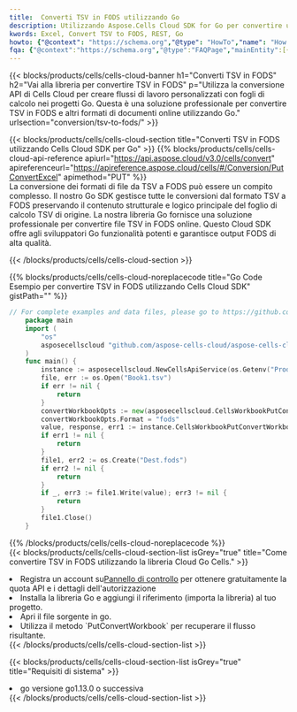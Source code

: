 ```yaml
---
title:  Converti TSV in FODS utilizzando Go
description: Utilizzando Aspose.Cells Cloud SDK for Go per convertire un file in formato TSV in un file in formato FODS.
kwords: Excel, Convert TSV to FODS, REST, Go
howto: {"@context": "https://schema.org","@type": "HowTo","name": "How to convert TSV to FODS using the Cells Cloud Go library.","description": "How to convert TSV to FODS using the Cells Cloud Go library.","image": {"@type": "ImageObject"},"url": "/go/conversion/tsv-to-fods/","step": [{ "@type": "HowToStep","name": "How to convert TSV to FODS using the Cells Cloud Go library. step 1", "image": {"@type": "ImageObject",},"url": "/go/conversion/tsv-to-fods/","text": "Register an account at <a href='https://dashboard.aspose.cloud/'>Dashboard</a> to get free API quota & authorization details",},{ "@type": "HowToStep","name": "How to convert TSV to FODS using the Cells Cloud Go library. step 1", "image": {"@type": "ImageObject",},"url": "/go/conversion/tsv-to-fods/","text": "Install Go library and add the reference (import the library) to your project.",},{ "@type": "HowToStep","name": "How to convert TSV to FODS using the Cells Cloud Go library. step 1", "image": {"@type": "ImageObject",},"url": "/go/conversion/tsv-to-fods/","text": "Open the source file in go.",},{ "@type": "HowToStep","name": "How to convert TSV to FODS using the Cells Cloud Go library. step 1", "image": {"@type": "ImageObject",},"url": "/go/conversion/tsv-to-fods/","text": "Use the `PutConvertWorkbook` method to retrieve the resulting stream.",}, ],"supply": {"@type": "HowToSupply","name": "document"},"tool": [{"@type": "HowToTool","name": "Goland, Visual Studio Code, Eclipse"},{"@type": "HowToTool","name": "Aspose Cells"}],"totalTime": "PT6M"}
fqa: {"@context":"https://schema.org","@type":"FAQPage","mainEntity":[{"@type":"Question","name":"Why convert file formats in C# using REST API?","acceptedAnswer":{"@type":"Answer","text":"Documents are encoded in many ways, and some files may be incompatible with the software you use. To open and read such files, just convert them to appropriate file formats.<br/><ol><li>Install .NET SDK and add the reference (import the library) to your project.</li><li>Open the source file in C# using REST API.</li><li>Call the PutConvertWorkbookRequest() method, passing an output filename with required extension.</li><li>Get the result of conversion as a separate file.</li></ol>"}},{"@type":"Question","name":"What file formats can I convert with your C# library?","acceptedAnswer":{"@type":"Answer","text":"We support a variety of file formats for conversion using .NET library, including XLSX, Excel, xls , PDF, CSV, HTML, Markdown, XML, PNG, JPG, TIFF, Json, TXT and many more."}},{"@type":"Question","name":"What is the maximum allowed file size for conversion using this .NET library?","acceptedAnswer":{"@type":"Answer","text":"There are no file size limits for format conversions using .NET library."}}]}
---
```

{{< blocks/products/cells/cells-cloud-banner h1="Converti TSV in FODS" h2="Vai alla libreria per convertire TSV in FODS" p="Utilizza la conversione API di Cells Cloud per creare flussi di lavoro personalizzati con fogli di calcolo nei progetti Go. Questa è una soluzione professionale per convertire TSV in FODS e altri formati di documenti online utilizzando Go." urlsection="conversion/tsv-to-fods/" >}}

{{< blocks/products/cells/cells-cloud-section title="Converti TSV in FODS utilizzando Cells Cloud SDK per Go" >}}
{{% blocks/products/cells/cells-cloud-api-reference apiurl="https://api.aspose.cloud/v3.0/cells/convert" apireferenceurl="https://apireference.aspose.cloud/cells/#/Conversion/PutConvertExcel" apimethod="PUT" %}}
<br/>
La conversione dei formati di file da TSV a FODS può essere un compito complesso. Il nostro Go SDK gestisce tutte le conversioni dal formato TSV a FODS preservando il contenuto strutturale e logico principale del foglio di calcolo TSV di origine. La nostra libreria Go fornisce una soluzione professionale per convertire file TSV in FODS online. Questo Cloud SDK offre agli sviluppatori Go funzionalità potenti e garantisce output FODS di alta qualità.

{{< /blocks/products/cells/cells-cloud-section >}}

{{% blocks/products/cells/cells-cloud-noreplacecode title="Go Code Esempio per convertire TSV in FODS utilizzando Cells Cloud SDK" gistPath="" %}}
 
```go
// For complete examples and data files, please go to https://github.com/aspose-cells-cloud/aspose-cells-cloud-go/
    package main
    import (
	    "os"
	    asposecellscloud "github.com/aspose-cells-cloud/aspose-cells-cloud-go/v22"
    )
    func main() {
	    instance := asposecellscloud.NewCellsApiService(os.Getenv("ProductClientId"), os.Getenv("ProductClientSecret"))
	    file, err := os.Open("Book1.tsv")
	    if err != nil {
		    return
	    }
	    convertWorkbookOpts := new(asposecellscloud.CellsWorkbookPutConvertWorkbookOpts)
	    convertWorkbookOpts.Format = "fods"
	    value, response, err1 := instance.CellsWorkbookPutConvertWorkbook(file, convertWorkbookOpts)
	    if err1 != nil {
		    return
	    }
	    file1, err2 := os.Create("Dest.fods")
	    if err2 != nil {
		    return
	    }
	    if _, err3 := file1.Write(value); err3 != nil {
		    return
	    }
	    file1.Close()
    }
```
 
{{% /blocks/products/cells/cells-cloud-noreplacecode %}}
<br/>
{{< blocks/products/cells/cells-cloud-section-list isGrey="true" title="Come convertire TSV in FODS utilizzando la libreria Cloud Go Cells." >}}
<li> Registra un account su<a href="https://dashboard.aspose.cloud/">Pannello di controllo</a> per ottenere gratuitamente la quota API e i dettagli dell'autorizzazione</li>
<li>Installa la libreria Go e aggiungi il riferimento (importa la libreria) al tuo progetto.</li>
<li>Apri il file sorgente in go.</li>
<li>Utilizza il metodo `PutConvertWorkbook` per recuperare il flusso risultante.</li>
{{< /blocks/products/cells/cells-cloud-section-list >}}

{{< blocks/products/cells/cells-cloud-section-list isGrey="true" title="Requisiti di sistema" >}}
<li>go versione go1.13.0 o successiva</li>
{{< /blocks/products/cells/cells-cloud-section-list >}}
